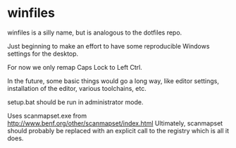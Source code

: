 # winfiles

winfiles is a silly name, but is analogous to the dotfiles repo.

Just beginning to make an effort to have some reproducible Windows settings for
the desktop.

For now we only remap Caps Lock to Left Ctrl.

In the future, some basic things would go a long way, like editor settings,
installation of the editor, various toolchains, etc.

setup.bat should be run in administrator mode.

Uses scanmapset.exe from http://www.benf.org/other/scanmapset/index.html
Ultimately, scanmapset should probably be replaced with an explicit call to the
registry which is all it does.

